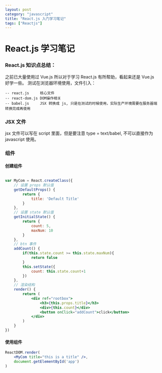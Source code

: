 ```yaml
---
layout: post
category: "javascript"
title: "React.js 入门学习笔记"
tags: ["Reactjs"]
---
```


# React.js 学习笔记

### React.js 知识点总结：
之前已大量使用过 Vue.js 所以对于学习 React.js 有所帮助，看起来还是 Vue.js 好学一些。
测试在浏览器环境使用，文件引入：

```
-- react.js		核心文件
-- react-dom.js	DOM操作相关
-- babel.js		JSX 转换成 js, 只是在测试的时候使用，实际生产环境需要在服务器端转换完成再使用
```

### JSX 文件
jsx 文件可以写在 script 里面，但是要注意 type = text/babel, 不可以直接作为 javascript 使用。

### 组件
#### 创建组件
``` jsx

var MyCom = React.createClass({
	// 设置 props 默认值
	getDefaultProps() {
		return {
			title: 'Default Title'
		}
	},
	// 设置 state 默认值
	getInitialState() {
		return {
			count: 5,
			maxNum: 10
		}
	},
	// btn 事件
	addCount() {
		if(this.state.count >= this.state.maxNum){
			return false
		}
		this.setState({
			count: this.state.count+1
		})
	},
	// 渲染结构
	render() {
		return (
			<div ref="rootbox">
				<h3>{this.props.title}</h3>
				<div>{this.count}</div>
				<button onClick="addCount">click</button>
			</div>
		)
	}
})
```

#### 使用组件

``` jsx
ReactDOM.render(
	<MyCom title="this is a title" />,
	document.getElementById('app')
)
```